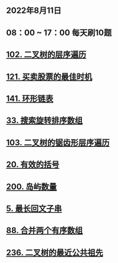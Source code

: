 
## 2022年8月11日


## 08：00 ~ 17：00 每天刷10题 




## [102. 二叉树的层序遍历](https://leetcode-cn.com/problems/binary-tree-level-order-traversal/)




## [121. 买卖股票的最佳时机](https://leetcode-cn.com/problems/best-time-to-buy-and-sell-stock/)



## [141. 环形链表](https://leetcode-cn.com/problems/linked-list-cycle/)




## [33. 搜索旋转排序数组](https://leetcode-cn.com/problems/search-in-rotated-sorted-array/)



## [103. 二叉树的锯齿形层序遍历](https://leetcode-cn.com/problems/binary-tree-zigzag-level-order-traversal/)




## [20. 有效的括号](https://leetcode-cn.com/problems/valid-parentheses/)



## [200. 岛屿数量](https://leetcode-cn.com/problems/number-of-islands/)



## [5. 最长回文子串](https://leetcode-cn.com/problems/longest-palindromic-substring/)




## [88. 合并两个有序数组](https://leetcode-cn.com/problems/merge-sorted-array/)



## [236. 二叉树的最近公共祖先](https://leetcode-cn.com/problems/lowest-common-ancestor-of-a-binary-tree/)





